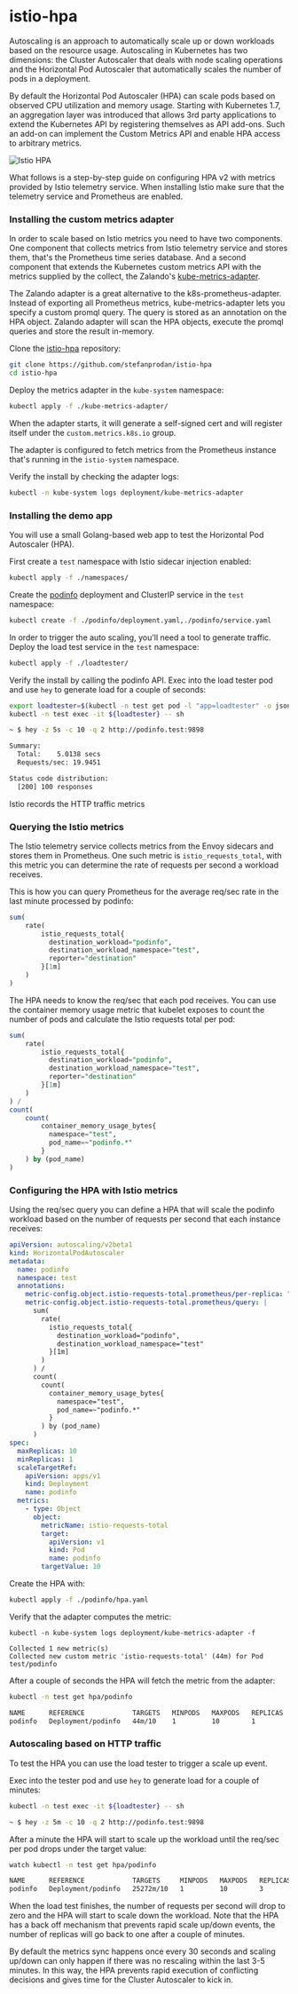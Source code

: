 # istio-hpa

Autoscaling is an approach to automatically scale up or down workloads based on the resource usage. 
Autoscaling in Kubernetes has two dimensions: the Cluster Autoscaler that deals with node scaling operations 
and the Horizontal Pod Autoscaler that automatically scales the number of pods in a deployment. 

By default the Horizontal Pod Autoscaler (HPA) can scale pods based on observed CPU utilization and memory usage.
Starting with Kubernetes 1.7, an aggregation layer was introduced that allows 3rd party applications to extend the 
Kubernetes API by registering themselves as API add-ons. 
Such an add-on can implement the Custom Metrics API and enable HPA access to arbitrary metrics.

![Istio HPA](https://raw.githubusercontent.com/stefanprodan/istio-hpa/master/diagrams/istio-hpa-overview.png)

What follows is a step-by-step guide on configuring HPA v2 with metrics provided by Istio telemetry service.
When installing Istio make sure that the telemetry service and Prometheus are enabled.

### Installing the custom metrics adapter 

In order to scale based on Istio metrics you need to have two components. 
One component that collects metrics from Istio telemetry service and stores them, 
that's the Prometheus time series database.
And a second component that extends the Kubernetes custom metrics API with the metrics supplied by the collect, 
the Zalando's [kube-metrics-adapter](https://github.com/zalando-incubator/kube-metrics-adapter).

The Zalando adapter is a great alternative to the k8s-prometheus-adapter. Instead of exporting all Prometheus metrics,
kube-metrics-adapter lets you specify a custom promql query. The query is stored as an annotation on the HPA object.
Zalando adapter will scan the HPA objects, execute the promql queries and store the result in-memory.

Clone the [istio-hpa](https://github.com/stefanprodan/istio-hpa) repository:

```bash
git clone https://github.com/stefanprodan/istio-hpa
cd istio-hpa
```

Deploy the metrics adapter in the `kube-system` namespace:

```bash
kubectl apply -f ./kube-metrics-adapter/
```

When the adapter starts, it will generate a self-signed cert and will register itself 
under the `custom.metrics.k8s.io` group.

The adapter is configured to fetch metrics from the Prometheus instance that's running in the `istio-system` namespace.

Verify the install by checking the adapter logs:

```bash
kubectl -n kube-system logs deployment/kube-metrics-adapter
```

### Installing the demo app

You will use a small Golang-based web app to test the Horizontal Pod Autoscaler (HPA).

First create a `test` namespace with Istio sidecar injection enabled:

```bash
kubectl apply -f ./namespaces/
```

Create the [podinfo](https://github.com/stefanprodan/k8s-podinfo) 
deployment and ClusterIP service in the `test` namespace:

```bash
kubectl create -f ./podinfo/deployment.yaml,./podinfo/service.yaml
```

In order to trigger the auto scaling, you'll need a tool to generate traffic.
Deploy the load test service in the `test` namespace:

```bash
kubectl apply -f ./loadtester/
```

Verify the install by calling the podinfo API. 
Exec into the load tester pod and use `hey` to generate load for a couple of seconds:

```bash
export loadtester=$(kubectl -n test get pod -l "app=loadtester" -o jsonpath='{.items[0].metadata.name}')
kubectl -n test exec -it ${loadtester} -- sh

~ $ hey -z 5s -c 10 -q 2 http://podinfo.test:9898

Summary:
  Total:	5.0138 secs
  Requests/sec:	19.9451

Status code distribution:
  [200]	100 responses
```

Istio records the HTTP traffic metrics 

### Querying the Istio metrics

The Istio telemetry service collects metrics from the Envoy sidecars and stores them in Prometheus. One such metric is 
`istio_requests_total`, with this metric you can determine the rate of requests per second a workload receives.

This is how you can query Prometheus for the average req/sec rate in the last minute processed by podinfo:

```sql
sum(
    rate(
        istio_requests_total{
          destination_workload="podinfo",
          destination_workload_namespace="test",
          reporter="destination"
        }[1m]
    )
)
```

The HPA needs to know the req/sec that each pod receives. You can use the container memory usage metric 
that kubelet exposes to count the number of pods and calculate the Istio requests total per pod:

```sql
sum(
    rate(
        istio_requests_total{
          destination_workload="podinfo",
          destination_workload_namespace="test",
          reporter="destination"
        }[1m]
    )
) /
count(
    count(
        container_memory_usage_bytes{
          namespace="test",
          pod_name=~"podinfo.*"
        }
    ) by (pod_name)
)
```

### Configuring the HPA with Istio metrics

Using the req/sec query you can define a HPA that will scale the podinfo workload based on the number of requests 
per second that each instance receives:

```yaml
apiVersion: autoscaling/v2beta1
kind: HorizontalPodAutoscaler
metadata:
  name: podinfo
  namespace: test
  annotations:
    metric-config.object.istio-requests-total.prometheus/per-replica: "true"
    metric-config.object.istio-requests-total.prometheus/query: |
      sum(
        rate(
          istio_requests_total{
            destination_workload="podinfo",
            destination_workload_namespace="test"
          }[1m]
        )
      ) /
      count(
        count(
          container_memory_usage_bytes{
            namespace="test",
            pod_name=~"podinfo.*"
          }
        ) by (pod_name)
      )
spec:
  maxReplicas: 10
  minReplicas: 1
  scaleTargetRef:
    apiVersion: apps/v1
    kind: Deployment
    name: podinfo
  metrics:
    - type: Object
      object:
        metricName: istio-requests-total
        target:
          apiVersion: v1
          kind: Pod
          name: podinfo
        targetValue: 10
```

Create the HPA with:

```bash
kubectl apply -f ./podinfo/hpa.yaml
``` 

Verify that the adapter computes the metric:

```
kubectl -n kube-system logs deployment/kube-metrics-adapter -f

Collected 1 new metric(s)
Collected new custom metric 'istio-requests-total' (44m) for Pod test/podinfo
```

After a couple of seconds the HPA will fetch the metric from the adapter:

```bash
kubectl -n test get hpa/podinfo

NAME      REFERENCE            TARGETS   MINPODS   MAXPODS   REPLICAS
podinfo   Deployment/podinfo   44m/10    1         10        1
```

### Autoscaling based on HTTP traffic

To test the HPA you can use the load tester to trigger a scale up event.

Exec into the tester pod and use `hey` to generate load for a couple of minutes:

```bash
kubectl -n test exec -it ${loadtester} -- sh

~ $ hey -z 5m -c 10 -q 2 http://podinfo.test:9898
```

After a minute the HPA will start to scale up the workload until the req/sec per pod drops under the target value:

```bash
watch kubectl -n test get hpa/podinfo

NAME      REFERENCE            TARGETS     MINPODS   MAXPODS   REPLICAS
podinfo   Deployment/podinfo   25272m/10   1         10        3
```

When the load test finishes, the number of requests per second will drop to zero and the HPA will 
start to scale down the workload.
Note that the HPA has a back off mechanism that prevents rapid scale up/down events, 
the number of replicas will go back to one after a couple of minutes. 

By default the metrics sync happens once every 30 seconds and scaling up/down can only happen if there was 
no rescaling within the last 3-5 minutes. In this way, the HPA prevents rapid execution of conflicting decisions 
and gives time for the Cluster Autoscaler to kick in.
